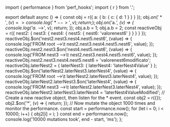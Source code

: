 import { performance } from 'perf_hooks';
import { r } from '.';

export default async () => {
  const obj = r({
    a: {
      b: {
        c: {
          d: 1
        }
      }
    }
  });
  obj.$on('*', (v) => {
    console.log('* -->', v);
    return;
  });
  obj.$on('a.*', (v) => {
    console.log('a.* -->', v);
    return;
  });
  obj.a.b = 1;
  obj.a.b = 2;
  const reactiveObj = r({
    nest2: {
      nest3: {
        nest4: {
          nest5: {
            nest6: 'valorenest6'
          }
        }
      }
    }
  });
  reactiveObj.$on('nest2.nest3.nest4.nest5.nest6', (value) => {
    console.log('FROM root  -->\t nest2.nest3.nest4.nest5.nest6', value);
  });
  reactiveObj.nest2.nest3.$on('nest4.nest5.nest6', (value) => {
    console.log('FROM nest3 -->\t nest2.nest3.nest4.nest5.nest6', value);
  });
  reactiveObj.nest2.nest3.nest4.nest5.nest6 = 'valorenest6modificato';
  reactiveObj.laterNest2 = {
    laterNest3: {
      laterNest4: 'laterNest4Value'
    }
  };
  reactiveObj.$on('laterNest2.laterNest3.laterNest4', (value) => {
    console.log('FROM root  -->\t laterNest2.laterNest3.laterNest4', value);
  });
  reactiveObj.laterNest2.laterNest3.$on('laterNest4', (value) => {
    console.log('FROM nest3 -->\t laterNest2.laterNest3.laterNest4', value);
  });
  reactiveObj.laterNest2.laterNest3.laterNest4 = 'laterNest4ValueModified';
  // Create a new reactive object, then listen for the * event.
  const obj2 = r({});
  obj2.$on('*', (v) => {
    return;
  });
  // Now mutate the object 1000 times and monitor the performance.
  const start = performance.now();
  for (let i = 0; i < 10000; i++) {
    obj2[i] = i;
  }
  const end = performance.now();
  console.log('10000 mutations took', end - start, 'ms');
};

